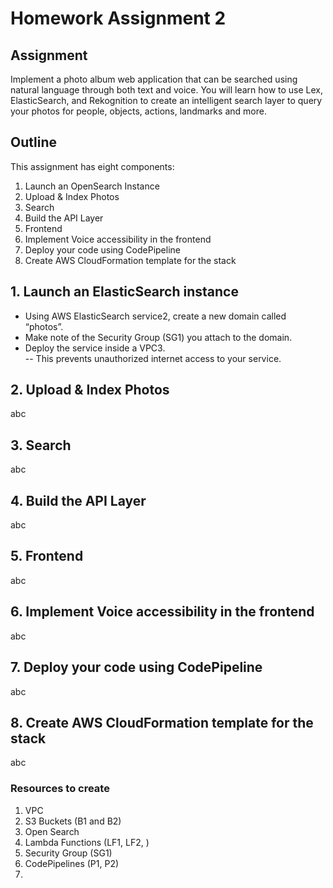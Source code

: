 # Homework Assignment 2

## Assignment

Implement a photo album web application that can be searched using natural language through both text and voice. You will learn how to use Lex, ElasticSearch, and Rekognition to create an intelligent search layer to query your photos for people, objects, actions, landmarks and more.

## Outline

This assignment has eight components:

1. Launch an OpenSearch Instance
2. Upload & Index Photos
3. Search
4. Build the API Layer
5. Frontend
6. Implement Voice accessibility in the frontend
7. Deploy your code using CodePipeline
8. Create AWS CloudFormation template for the stack


## 1. Launch an ElasticSearch instance

- Using AWS ElasticSearch service2, create a new domain called “photos”. 
- Make note of the Security Group (SG1) you attach to the domain.
- Deploy the service inside a VPC3.  
-- This prevents unauthorized internet access to your service.

## 2. Upload & Index Photos

abc

## 3. Search

abc

## 4. Build the API Layer

abc

## 5. Frontend

abc

## 6. Implement Voice accessibility in the frontend

abc

## 7. Deploy your code using CodePipeline

abc

## 8. Create AWS CloudFormation template for the stack

abc
### Resources to create

1. VPC
2. S3 Buckets (B1 and B2)
3. Open Search
4. Lambda Functions (LF1, LF2, )
5. Security Group (SG1)
6. CodePipelines (P1, P2)
7. 